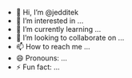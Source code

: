 - 👋 Hi, I’m @jedditek
- 👀 I’m interested in ...
- 🌱 I’m currently learning ...
- 💞️ I’m looking to collaborate on ...
- 📫 How to reach me ...
- 😄 Pronouns: ...
- ⚡ Fun fact: ...

<!---
jedditek/jedditek is a ✨ special ✨ repository because its `README.md` (this file) appears on your GitHub profile.
You can click the Preview link to take a look at your changes.
--->
